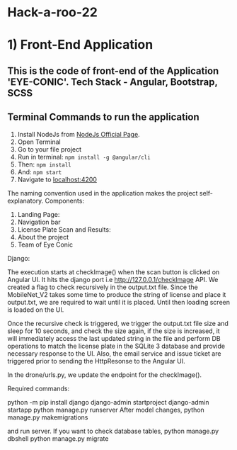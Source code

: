 # Hack-a-roo-22

# 1) Front-End Application
## This is the code of front-end of the Application 'EYE-CONIC'. Tech Stack - Angular, Bootstrap, SCSS

## Terminal Commands to run the application

1. Install NodeJs from [NodeJs Official Page](https://nodejs.org/en).
2. Open Terminal
3. Go to your file project
4. Run in terminal: ```npm install -g @angular/cli```
5. Then: ```npm install```
6. And: ```npm start```
7. Navigate to [localhost:4200](localhost:4200)

The naming convention used in the application makes the project self-explanatory. 
Components:
1. Landing Page:
2. Navigation bar
3. License Plate Scan and Results:
4. About the project
5. Team of Eye Conic

Django:

The execution starts at checkImage() when the scan button is clicked on Angular UI. It hits the django port i.e http://127.0.0.1/checkImage API.
We created a flag to check recursively in the output.txt file. Since the MobileNet_V2 takes some time to produce the string of license and place it output.txt, we are required to wait until it is placed. Until then loading screen is loaded on the UI.

Once the recursive check is triggered, we trigger the output.txt file size and sleep for 10 seconds, and check the size again, if the size is increased, it will immediately access the last updated string in the file and perform DB operations to match the license plate in the SQLite 3 database and provide necessary response to the UI. Also, the email service and issue ticket are triggered prior to sending the HttpResonse to the Angular UI. 

In the drone/urls.py, we update the endpoint for the checkImage(). 

Required commands:

python -m pip install django
django-admin startproject <projectName>
django-admin startapp <appname>
python manage.py runserver
After model changes, 
python manage.py makemigrations

and run server. 
If you want to check database tables,
 python manage.py dbshell
python manage.py migrate

